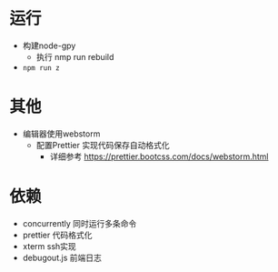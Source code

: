 # 运行
- 构建node-gpy
  - 执行 nmp run rebuild
- `npm run z`
# 其他
- 编辑器使用webstorm 
  - 配置Prettier  实现代码保存自动格式化
    - 详细参考 https://prettier.bootcss.com/docs/webstorm.html
# 依赖
- concurrently 同时运行多条命令
- prettier 代码格式化
- xterm ssh实现
- debugout.js 前端日志
